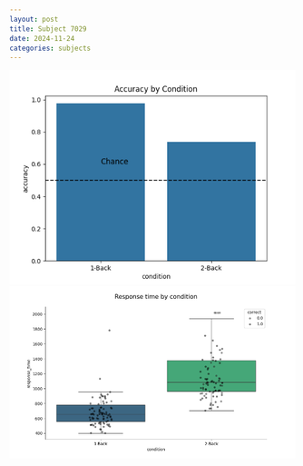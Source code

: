 ```yaml
---
layout: post
title: Subject 7029
date: 2024-11-24
categories: subjects
---
```


![](data/7029/run-9/7029_ATS_acc.png)
![](data/7029/run-9/7029_ATS_rt.png)
